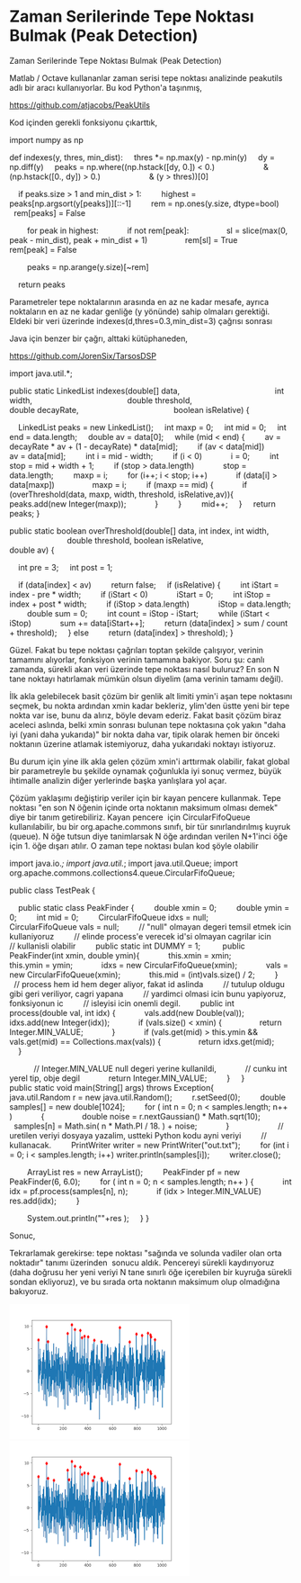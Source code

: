# Zaman Serilerinde Tepe Noktası Bulmak (Peak Detection)




Zaman Serilerinde Tepe Noktası Bulmak (Peak Detection)




Matlab / Octave kullananlar zaman serisi tepe noktası analizinde peakutils adlı bir aracı kullanıyorlar. Bu kod Python'a taşınmış,

https://github.com/atjacobs/PeakUtils

Kod içinden gerekli fonksiyonu çıkarttık,

import numpy as np

def indexes(y, thres, min_dist):
    thres *= np.max(y) - np.min(y)
    dy = np.diff(y)
    peaks = np.where((np.hstack([dy, 0.]) < 0.)
                     & (np.hstack([0., dy]) > 0.)
                     & (y > thres))[0]

    if peaks.size > 1 and min_dist > 1:
        highest = peaks[np.argsort(y[peaks])][::-1]
        rem = np.ones(y.size, dtype=bool)
        rem[peaks] = False

        for peak in highest:
            if not rem[peak]:
                sl = slice(max(0, peak - min_dist), peak + min_dist + 1)
                rem[sl] = True
                rem[peak] = False

        peaks = np.arange(y.size)[~rem]

    return peaks

Parametreler tepe noktalarının arasında en az ne kadar mesafe, ayrıca noktaların en az ne kadar genliğe (y yönünde) sahip olmaları gerektiği. Eldeki bir veri üzerinde indexes(d,thres=0.3,min_dist=3) çağrısı sonrası



Java için benzer bir çağrı, alttaki kütüphaneden,

https://github.com/JorenSix/TarsosDSP

import java.util.*;

public static LinkedList<Integer> indexes(double[] data,
                                          int width,
                                          double threshold,
                                          double decayRate,
                                          boolean isRelative) {

    LinkedList<Integer> peaks = new LinkedList<Integer>();
    int maxp = 0;
    int mid = 0;
    int end = data.length;
    double av = data[0];
    while (mid < end) {
        av = decayRate * av + (1 - decayRate) * data[mid];
        if (av < data[mid])
            av = data[mid];
        int i = mid - width;
        if (i < 0)
            i = 0;
        int stop = mid + width + 1;
        if (stop > data.length)
            stop = data.length;
        maxp = i;
        for (i++; i < stop; i++)
            if (data[i] > data[maxp])
                maxp = i;
        if (maxp == mid) {
            if (overThreshold(data, maxp, width, threshold, isRelative,av)){
                peaks.add(new Integer(maxp));
            }
        }
        mid++;
    }
    return peaks;
}

public static boolean overThreshold(double[] data, int index, int width,
                                    double threshold, boolean isRelative,
                                    double av) {

    int pre = 3;
    int post = 1;

    if (data[index] < av)
        return false;
    if (isRelative) {
        int iStart = index - pre * width;
        if (iStart < 0)
            iStart = 0;
        int iStop = index + post * width;
        if (iStop > data.length)
            iStop = data.length;
        double sum = 0;
        int count = iStop - iStart;
        while (iStart < iStop)
            sum += data[iStart++];
        return (data[index] > sum / count + threshold);
    } else
        return (data[index] > threshold);
}

Güzel. Fakat bu tepe noktası çağrıları toptan şekilde çalışıyor, verinin tamamını alıyorlar, fonksiyon verinin tamamına bakiyor. Soru şu: canlı zamanda, sürekli akan veri üzerinde tepe noktası nasıl buluruz? En son N tane noktayı hatırlamak mümkün olsun diyelim (ama verinin tamamı değil).

İlk akla gelebilecek basit çözüm bir genlik alt limiti ymin'i aşan tepe noktasını seçmek, bu nokta ardından xmin kadar bekleriz, ylim'den üstte yeni bir tepe nokta var ise, bunu da alırız, böyle devam ederiz. Fakat basit çözüm biraz aceleci aslında, belki xmin sonrası bulunan tepe noktasına çok yakın "daha iyi (yani daha yukarıda)" bir nokta daha var, tipik olarak hemen bir önceki noktanın üzerine atlamak istemiyoruz, daha yukarıdaki noktayı istiyoruz.

Bu durum için yine ilk akla gelen çözüm xmin'i arttırmak olabilir, fakat global bir parametreyle bu şekilde oynamak çoğunlukla iyi sonuç vermez, büyük ihtimalle analizin diğer yerlerinde başka yanlışlara yol açar.

Çözüm yaklaşımı değiştirip veriler için bir kayan pencere kullanmak. Tepe noktası "en son N öğenin içinde orta noktanın maksimum olması demek" diye bir tanım getirebiliriz. Kayan pencere  için CircularFifoQueue kullanılabilir, bu bir org.apache.commons sınıfı, bir tür sınırlandırılmış kuyruk (queue). N öğe tutsun diye tanimlarsak N öğe ardından verilen N+1'inci öğe için 1. öğe dışarı atılır. O zaman tepe noktası bulan kod şöyle olabilir

import java.io.*;
import java.util.*;
import java.util.Queue;
import org.apache.commons.collections4.queue.CircularFifoQueue;

public class TestPeak {

    public static class PeakFinder {
        double xmin = 0;
        double ymin = 0;
        int mid = 0;
        CircularFifoQueue idxs = null;
        CircularFifoQueue vals = null;
        // "null" olmayan degeri temsil etmek icin kullaniyoruz
        // elinde process'e verecek id'si olmayan cagrilar icin
        // kullanisli olabilir
        public static int DUMMY = 1; 
        public PeakFinder(int xmin, double ymin){
            this.xmin = xmin;
            this.ymin = ymin;
            idxs = new CircularFifoQueue(xmin);
            vals = new CircularFifoQueue(xmin);
            this.mid = (int)vals.size() / 2;
        }
        // process hem id hem deger aliyor, fakat id aslinda
        // tutulup oldugu gibi geri veriliyor, cagri yapana
        // yardimci olmasi icin bunu yapiyoruz, fonksiyonun ic
        // isleyisi icin onemli degil.
        public int process(double val, int idx) {
            vals.add(new Double(val));
            idxs.add(new Integer(idx));
            if (vals.size() < xmin) {
                return Integer.MIN_VALUE;
            }
            if (vals.get(mid) > this.ymin && vals.get(mid) == Collections.max(vals)) {
                return idxs.get(mid);
            }

            // Integer.MIN_VALUE null degeri yerine kullanildi, 
            // cunku int yerel tip, obje degil
            return Integer.MIN_VALUE;
        }
    }
        
    public static void main(String[] args) throws Exception{
        java.util.Random r = new java.util.Random();
        r.setSeed(0);
        double samples[] = new double[1024];
        for ( int n = 0; n < samples.length; n++ )
            {
                double noise = r.nextGaussian() * Math.sqrt(10);
                samples[n] = Math.sin( n * Math.PI / 18. ) + noise;
            }
            
        // uretilen veriyi dosyaya yazalim, ustteki Python kodu ayni veriyi
        // kullanacak.
        PrintWriter writer = new PrintWriter("out.txt");
        for (int i = 0; i < samples.length; i++) writer.println(samples[i]);
        writer.close();

        ArrayList res = new ArrayList();
        PeakFinder pf = new PeakFinder(6, 6.0);
        for ( int n = 0; n < samples.length; n++ ) {
            int idx = pf.process(samples[n], n);
            if (idx > Integer.MIN_VALUE) res.add(idx);
        }

        System.out.println(""+res );
    }
}


Sonuc,


Tekrarlamak gerekirse: tepe noktası "sağında ve solunda vadiler olan orta noktadır" tanımı üzerinden  sonucu aldık. Pencereyi sürekli kaydırıyoruz (daha doğrusu her yeni veriyi N tane sınırlı öğe içerebilen bir kuyruğa sürekli sondan ekliyoruz), ve bu sırada orta noktanın maksimum olup olmadığına bakıyoruz. 




![](test_02.png)
![](test_01.png)
